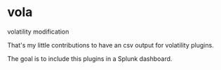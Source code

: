 # vola
volatility modification

That's my little contributions to have an csv output for volatility plugins.

The goal is to include this plugins in a Splunk dashboard.
